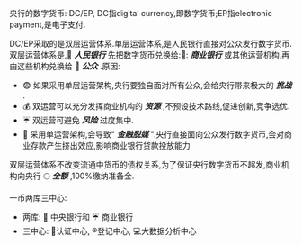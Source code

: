 央行的数字货币: DC/EP, DC指digital currency,即数字货币;EP指electronic payment,是电子支付.

DC/EP采取的是双层运营体系.单层运营体系,是人民银行直接对公众发行数字货币.双层运营体系是,:bank: ***人民银行*** 先把数字货币兑换给::closed_umbrella:: ***商业银行*** 或其他运营机构,再由这些机构兑换给 :two_men_holding_hands: ***公众*** .原因:
  * :fearful: 如果采用单层运营架构,央行要独自面对所有公众,会给央行带来极大的 ***挑战*** .
  * :moneybag: 双运营可以充分发挥商业机构的 ***资源*** ,不预设技术路线,促进创新,竞争选优.
  * :umbrella: 双运营可避免 ***风险*** 过度集中.
  * :bank: 采用单运营架构,会导致" ***金融脱媒*** ".央行直接面向公众发行数字货币,会对商业存款产生挤出效应,影响商业银行贷款投放能力

双层运营体系不改变流通中货币的债权关系,为了保证央行数字货币不超发,商业机构向央行 :full_moon: ***全额*** ,100%缴纳准备金.

一币两库三中心:
  * 两库: :bank: 中央银行和 :umbrella: 商业银行
  * 三中心: :hammer:认证中心, :registered:登记中心, :computer:大数据分析中心